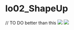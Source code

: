 # lo02_ShapeUp
// TO DO better than this
![](https://media.giphy.com/media/1fosq5dDEayCqxQvuY/giphy.gif)
![](https://media.giphy.com/media/26gsetuXxUjaWPLA4/giphy.gif)
